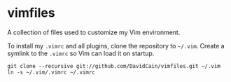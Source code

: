 vimfiles
========

A collection of files used to customize my Vim environment.

To install my `.vimrc` and all plugins, clone the repository to `~/.vim`.
Create a symlink to the `.vimrc` so Vim can load it on startup.

    git clone --recursive git://github.com/DavidCain/vimfiles.git ~/.vim
    ln -s ~/.vim/.vimrc ~/.vimrc
